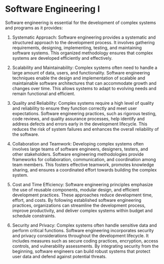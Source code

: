 # Software Engineering I

Software engineering is essential for the development of complex systems and programs as it provides:

1. Systematic Approach: Software engineering provides a systematic and structured approach to the development process. It involves gathering requirements, designing, implementing, testing, and maintaining software systems. This organized methodology ensures that complex systems are developed efficiently and effectively.

2. Scalability and Maintainability: Complex systems often need to handle a large amount of data, users, and functionality. Software engineering techniques enable the design and implementation of scalable and maintainable software architectures that can accommodate growth and changes over time. This allows systems to adapt to evolving needs and remain functional and efficient.

3. Quality and Reliability: Complex systems require a high level of quality and reliability to ensure they function correctly and meet user expectations. Software engineering practices, such as rigorous testing, code reviews, and quality assurance processes, help identify and address defects and errors early in the development lifecycle. This reduces the risk of system failures and enhances the overall reliability of the software.

4. Collaboration and Teamwork: Developing complex systems often involves large teams of software engineers, designers, testers, and other stakeholders. Software engineering methodologies provide frameworks for collaboration, communication, and coordination among team members. This fosters effective teamwork, promotes knowledge sharing, and ensures a coordinated effort towards building the complex system.

5. Cost and Time Efficiency: Software engineering principles emphasize the use of reusable components, modular design, and efficient development practices. These approaches reduce development time, effort, and costs. By following established software engineering practices, organizations can streamline the development process, improve productivity, and deliver complex systems within budget and schedule constraints.

6. Security and Privacy: Complex systems often handle sensitive data and perform critical functions. Software engineering incorporates security and privacy considerations throughout the development lifecycle. It includes measures such as secure coding practices, encryption, access controls, and vulnerability assessments. By integrating security from the beginning, software engineers can build robust systems that protect user data and defend against potential threats.